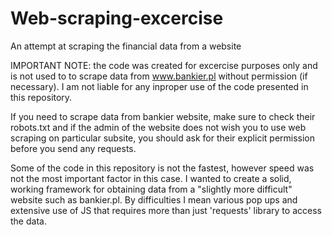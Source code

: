 # Web-scraping-excercise
An attempt at scraping the financial data from a website


IMPORTANT NOTE: the code was created for excercise purposes only and is not used to to scrape data from www.bankier.pl without permission (if necessary). I am not liable for any inproper use of the code presented in this repository.

If you need to scrape data from bankier website, make sure to check their robots.txt and if the admin of the website does not wish you to use web scraping on particular subsite, you should ask for their explicit permission before you send any requests.

Some of the code in this repository is not the fastest, however speed was not the most important factor in this case. I wanted to create a solid, working framework for obtaining data from a "slightly more difficult" website such as bankier.pl. By difficulties I mean various pop ups and extensive use of JS that requires more than just 'requests' library to access the data.
